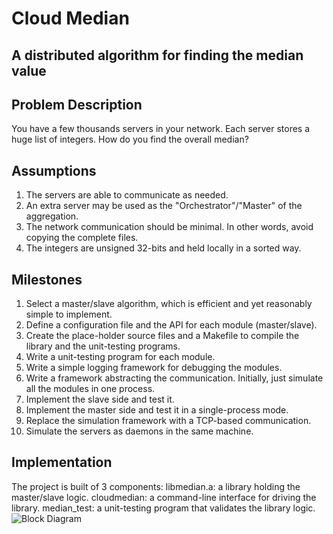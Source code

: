 # Cloud Median

## A distributed algorithm for finding the median value

## Problem Description
You have a few thousands servers in your network. Each server stores a huge list of integers. How do you find the overall median?

## Assumptions
1. The servers are able to communicate as needed.
2. An extra server may be used as the "Orchestrator"/"Master" of the aggregation.
3. The network communication should be minimal. In other words, avoid copying the complete files.
4. The integers are unsigned 32-bits and held locally in a sorted way.

## Milestones
1. Select a master/slave algorithm, which is efficient and yet reasonably simple to implement.
2. Define a configuration file and the API for each module (master/slave).
3. Create the place-holder source files and a Makefile to compile the library and the unit-testing programs.
4. Write a unit-testing program for each module.
5. Write a simple logging framework for debugging the modules.
6. Write a framework abstracting the communication. Initially, just simulate all the modules in one process.
7. Implement the slave side and test it.
8. Implement the master side and test it in a single-process mode.
9. Replace the simulation framework with a TCP-based communication.
10. Simulate the servers as daemons in the same machine.

## Implementation
The project is built of 3 components:
libmedian.a: a library holding the master/slave logic.
cloudmedian: a command-line interface for driving the library.
median_test: a unit-testing program that validates the library logic.
![Block Diagram](https://raw.github.com/ShauliGalPrivate/median/master/median_blocks.png)
